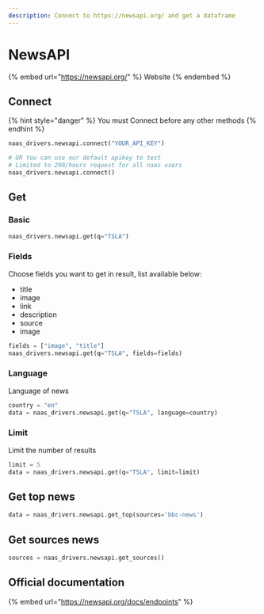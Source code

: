 ```yaml
---
description: Connect to https://newsapi.org/ and get a dataframe
---
```


# NewsAPI

{% embed url="https://newsapi.org/" %}
Website
{% endembed %}

## Connect

{% hint style="danger" %}
You must Connect before any other methods
{% endhint %}

```python
naas_drivers.newsapi.connect("YOUR_API_KEY")

# OR You can use our default apikey to test
# Limited to 200/hours request for all naas users 
naas_drivers.newsapi.connect()
```

## Get

### Basic

```python
naas_drivers.newsapi.get(q="TSLA")
```

### Fields

Choose fields you want to get in result, list available below:

* title
* image
* link
* description
* source
* image

```python
fields = ["image", "title"]
naas_drivers.newsapi.get(q="TSLA", fields=fields)
```

### Language

Language of news

```python
country = "en"
data = naas_drivers.newsapi.get(q="TSLA", language=country)
```

### Limit

Limit the number of results

```python
limit = 5
data = naas_drivers.newsapi.get(q="TSLA", limit=limit)
```

## Get top news

```python
data = naas_drivers.newsapi.get_top(sources='bbc-news')
```

## Get sources news

```python
sources = naas_drivers.newsapi.get_sources()
```

## Official documentation

{% embed url="https://newsapi.org/docs/endpoints" %}
